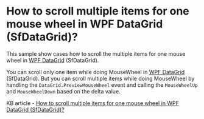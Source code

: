 # How to scroll multiple items for one mouse wheel in WPF DataGrid (SfDataGrid)?

This sample show cases how to scroll the multiple items for one mouse wheel in [WPF DataGrid](https://www.syncfusion.com/wpf-controls/datagrid) (SfDataGrid).

You can scroll only one item while doing MouseWheel in [WPF DataGrid](https://www.syncfusion.com/wpf-controls/datagrid) (SfDataGrid). But you can scroll multiple items while doing MouseWheel by handling the `DataGrid.PreviewMouseWheel` event and calling the `MouseWheelUp` and `MouseWheelDown` based on the delta value.

KB article - [How to scroll multiple items for one mouse wheel in WPF DataGrid (SfDataGrid)?](https://www.syncfusion.com/kb/7741/how-to-scroll-multiple-items-for-one-mouse-wheel-in-wpf-datagrid-sfdatagrid)
